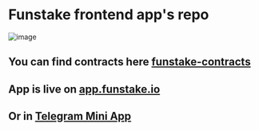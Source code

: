 # Funstake frontend app's repo

![image](https://github.com/user-attachments/assets/a9d59455-fa9d-4c36-9af0-5cb3cb0bcbd0)


## You can find contracts here [funstake-contracts](https://github.com/opengate-labs/funstake-contracts)


## App is live on [app.funstake.io](https://funstake.io/)
## Or in [Telegram Mini App](https://t.me/funstake_bot)
